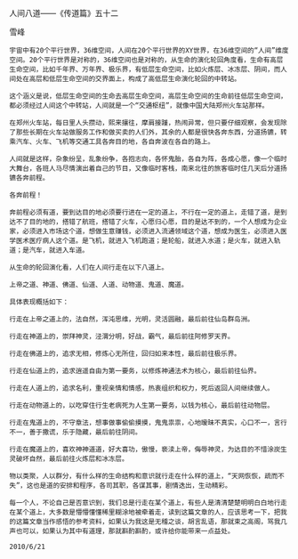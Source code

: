 人间八道——《传道篇》五十二

雪峰


    宇宙中有20个平行世界，36维空间，人间在20个平行世界的XY世界，在36维空间的“人间”维度空间。20个平行世界是对称的，36维空间也是对称的，从生命的演化轮回角度看，生命有高层生命空间，比如千年界、万年界、极乐界，有低层生命空间，比如火炼层、冰冻层、阴间，而人间处在高层和低层生命空间的交界面上，构成了高低层生命演化轮回的中转站。

    这个涵义是说，低层生命空间的生命去高层生命空间，高层生命空间的生命前往低层生命空间，都必须经过人间这个中转站，人间就是一个“交通枢纽”，就像中国大陆郑州火车站那样。

    在郑州火车站，每日里人头攒动，熙来攘往，摩肩接踵，热闹异常，但只要仔细观察，会发现除了那些长期在火车站做服务工作和做买卖的人们外，其余的人都是很快各奔东西，分道扬镳，转乘汽车、火车、飞机等交通工具各奔目的地，各自奔波在各自的路上。

    人间就是这样，杂象纷呈，乱象纷争，各抱志向，各怀鬼胎，各自为阵，各成心愿，像一个临时大舞台，各班人马尽情演出着自己的节目，又像临时客栈，南来北往的旅客临时住几天后分道扬镳各奔前程。

    各奔前程！

    奔前程必须有道，要到达目的地必须要行进在一定的道上，不行在一定的道上，走错了道，是到达不了目的地的，搭错了航班，搭错了火车，心愿归心愿，目的是达不到的，一个人想成为企业家，必须进入市场这个道，想做生意赚钱，必须进入流通领域这个道，想成为医生，必须进入医学医术医疗病人这个道。是飞机，就进入飞机跑道；是轮船，就进入水道；是火车，就进入轨道；是汽车，就进入车道。

    从生命的轮回演化看，人们在人间行走在以下八道上。

    上帝之道、神道、佛道、仙道、人道、动物道、鬼道、魔道。

    具体表现概括如下：

    行走在上帝之道上的，法自然，浑沌思维，光明，灵活圆融，最后前往仙岛群岛洲。

    行走在神道上的，崇拜神灵，泾渭分明，好战，霸气，最后前往阿修罗天界。

    行走在佛道上的，追求无相，修炼心无所住，回归如来本性，最后前往极乐界。

    行走在仙道上的，追求逍遥自由为第一要务，以修炼神通法术为核心，最后前往仙界。

    行走在人道上的，追求名利，重视亲情和情感，热衷组织和权力，死后返回人间继续做人。

    行走在动物道上的，以吃穿住行生老病死为人生第一要务，以钱为核心，最后前往动物层。

    行走在鬼道上的，不守章法，想事做事偷偷摸摸，鬼鬼祟祟，心地暧昧不真实，心口不一，言行不一，善于撒谎，乐于隐藏，最后前往阴间。

    行走在魔道上的，喜欢神神道道，好大喜功，傲慢，亵渎上帝，侮辱神灵，为达目的不惜涂炭生灵破坏自然，最后前往火炼层和冰冻层。

    物以类聚，人以群分，有什么样的生命结构和意识就行走在什么样的道上，“天网恢恢，疏而不失”，这也是道的安排和程序，各司其职，各谋其事，剧情迭出，生动精彩。

    每一个人，不论自己是否意识到，我们总是行走在某个道上，有些人是清清楚楚明明白白地行走在某个道上，大多数是懵懵懂懂稀里糊涂地被牵着走，读到这篇文章的人，应该思考一下，把我的这篇文章当作感悟的参考资料，如果认为我这是无稽之谈，胡言乱语，那就束之高阁，骂我几声也可以，如果认为其中有道理，那就斟酌斟酌，或许给你能带来一点益处。

    2010/6/21



